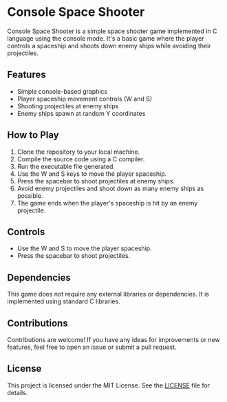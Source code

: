 # Console Space Shooter

Console Space Shooter is a simple space shooter game implemented in C language using the console mode. It's a basic game where the player controls a spaceship and shoots down enemy ships while avoiding their projectiles.

## Features

- Simple console-based graphics
- Player spaceship movement controls (W and S)
- Shooting projectiles at enemy ships
- Enemy ships spawn at random Y coordinates

## How to Play

1. Clone the repository to your local machine.
2. Compile the source code using a C compiler.
3. Run the executable file generated.
4. Use the W and S keys to move the player spaceship.
5. Press the spacebar to shoot projectiles at enemy ships.
6. Avoid enemy projectiles and shoot down as many enemy ships as possible.
7. The game ends when the player's spaceship is hit by an enemy projectile.

## Controls

- Use the W and S to move the player spaceship.
- Press the spacebar to shoot projectiles.

## Dependencies

This game does not require any external libraries or dependencies. It is implemented using standard C libraries.

## Contributions

Contributions are welcome! If you have any ideas for improvements or new features, feel free to open an issue or submit a pull request.

## License

This project is licensed under the MIT License. See the [LICENSE](LICENSE) file for details.
